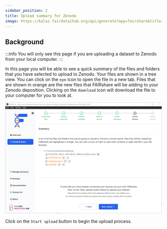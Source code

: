 ```yaml
---
sidebar_position: 2
title: Upload summary for Zenodo
image: https://kalai.fairdataihub.org/api/generate?app=fairshare&title=Upload%20summary%20for%20Zenodo&description=Curate%20and%20Share%20%7C%20Zenodo&org=fairdataihub
---
```


## Background

:::info
You will only see this page if you are uploading a dataset to Zenodo from your local computer.
:::

In this page you will be able to see a quick summary of the files and folders that you have selected to upload to Zenodo. Your files are shown in a tree view. You can click on the `eye`
icon to open the file in a new tab. Files that are shown in orange are the new files that FAIRshare will be adding to your Zenodo deposition. Clicking on the `download` icon will download the file to your computer for you to look at.

![](./images/zenodoUploadSummary.png)

Click on the `Start upload` button to begin the upload process.
